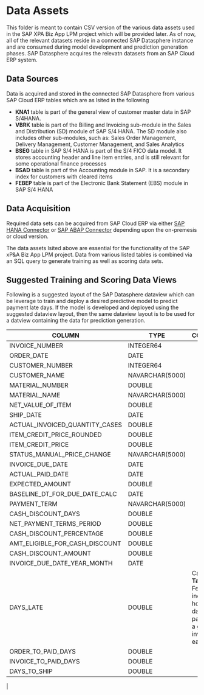 # Data Assets

This folder is meant to contain CSV version of the various data assets used in the SAP XPA Biz App LPM project which will be provided later.
As of now, all of the relevant datasets reside in a connected SAP Datasphere instance and are consumed during model development and prediction generation phases. SAP Datasphere acquires the relevatn datasets from an SAP Cloud ERP system.

## Data Sources

Data is acquired and stored in the connected SAP Datasphere from various SAP Cloud ERP tables which are as lsited in the following

- __KNA1__ table is part of the general view of customer master data in SAP S/4HANA.
- __VBRK__ table is part of the Billing and Invoicing sub-module in the Sales and Distribution (SD) module of SAP S/4 HANA. The SD module also includes other sub-modules, such as: Sales Order Management, Delivery Management, Customer Management, and Sales Analytics
- __BSEG__ table in SAP S/4 HANA is part of the S/4 FICO data model. It stores accounting header and line item entries, and is still relevant for some operational finance processes
- __BSAD__ table is part of the Accounting module in SAP. It is a secondary index for customers with cleared items
- __FEBEP__ table is part of the Electronic Bank Statement (EBS) module in SAP S/4 HANA

## Data Acquisition

Required data sets can be acquired from SAP Cloud ERP via either [SAP HANA Connector](https://help.sap.com/docs/SAP_DATASPHERE/be5967d099974c69b77f4549425ca4c0/e6b63f176d3640609adcf06297fb37e9.html?q=connector) or [SAP ABAP Connector](https://help.sap.com/docs/SAP_DATASPHERE/be5967d099974c69b77f4549425ca4c0/a75c1aacf951449ba3b740c7e46da3a9.html?q=connector) depending upon the on-premesis or cloud version.

The data assets lsited above are essential for the functionality of the SAP xP&A Biz App LPM project. Data from various listed tables is combined via an SQL query to generate training as well as scoring data sets.

## Suggested Training and Scoring Data Views

Following is a suggested layout of the SAP Datasphere dataview which can be leverage to train and deploy a desired predictive model to predict payment late days. If the model is developed and deployed using the suggested dataview layout, then the same dataview layout is to be used for a datview containing the data for prediction generation.

| COLUMN             | TYPE             | COMMENTS |
|--------------------|------------------|----------|
| INVOICE_NUMBER | INTEGER64 |  |
| ORDER_DATE | DATE| |
| CUSTOMER_NUMBER|INTEGER64 | |
| CUSTOMER_NAME | NAVARCHAR(5000) | |
| MATERIAL_NUMBER | DOUBLE | |
| MATERIAL_NAME | NAVARCHAR(5000) | |
| NET_VALUE_OF_ITEM | DOUBLE | |
| SHIP_DATE| DATE | |
| ACTUAL_INVOICED_QUANTITY_CASES | DOUBLE | |
| ITEM_CREDIT_PRICE_ROUNDED | DOUBLE | |
| ITEM_CREDIT_PRICE | DOUBLE | |
| STATUS_MANUAL_PRICE_CHANGE | NAVARCHAR(5000) | |
| INVOICE_DUE_DATE | DATE | |
| ACTUAL_PAID_DATE | DATE | |
| EXPECTED_AMOUNT | DOUBLE | |
| BASELINE_DT_FOR_DUE_DATE_CALC | DATE | |
| PAYMENT_TERM | NAVARCHAR(5000) | |
| CASH_DISCOUNT_DAYS | DOUBLE | |
| NET_PAYMENT_TERMS_PERIOD | DOUBLE | |
| CASH_DISCOUNT_PERCENTAGE | DOUBLE | |
| AMT_ELIGIBLE_FOR_CASH_DISCOUNT | DOUBLE | |
| CASH_DISCOUNT_AMOUNT | DOUBLE | |
| INVOICE_DUE_DATE_YEAR_MONTH | DATE | |
| DAYS_LATE | DOUBLE | Calculated __Target__ Feature indicating by how many days payment for a given invoive was early or late|
| ORDER_TO_PAID_DAYS | DOUBLE | |
| INVOICE_TO_PAID_DAYS | DOUBLE | |
| DAYS_TO_SHIP | DOUBLE | |
|
